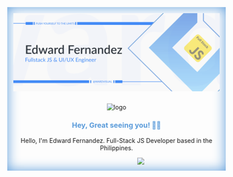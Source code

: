 <main class="readme-profile">
  <div class="hero">
    <!-- Banner -->
    <div class="hero__images">
        <img src="./assets/banner.svg" alt="banner"/>
        <img src="./assets/logo.svg" alt="logo"/>
    </div>
    <!-- Introduction -->
    <div>
        <h3>Hey, Great seeing you! 👋🏻</h3>
        <p> Hello, I'm Edward Fernandez. Full-Stack JS Developer based in the Philippines. </p>
    </div>
    <!-- Badges -->
    <div class="hero__user">
        <img src="https://readme-typing-svg.herokuapp.com?color=%234187FF&size=22&lines=I'm+Edward+Fernandez;Javascript+Enthusiast;UI%2FUX+Design+Engineer" />
    </div>
  </div>
</main>

<!-- Style -->
<style>
    /*Profile*/
    .readme-profile {
        display: grid;
        place-items: center;
        box-shadow: 0px 0 2em #5A9BDA inset;
        padding: 1em;
    }

    /*Hero*/
    .readme-profile .hero {
        text-align: center;
    }

    /*Hero Content*/
    .readme-profile .hero h3 {
        color: #5A9BDA;
    }

    /*Hero Images*/
    .readme-profile .hero .hero__images {
        display: grid;
        place-items: center;
        grid-gap: 2em;
    }

    .readme-profile .hero .hero__images img:last-child {
        max-width: 15em;
    }

    /* Hero GIF */
    .readme-profile .hero .hero__user {
        display: grid;
        place-items: center;
    }
    
    .readme-profile .hero .hero__user img {
        padding-left: 8em;
    }

</style>
